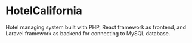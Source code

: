 # HotelCalifornia
 Hotel managing system built with PHP, React framework as frontend, and Laravel framework as backend for connecting to MySQL database.
